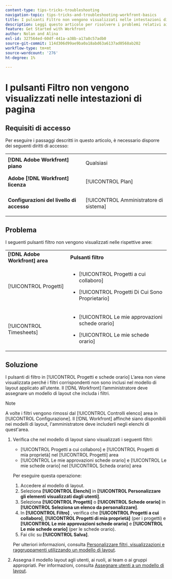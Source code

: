 ```yaml
---
content-type: tips-tricks-troubleshooting
navigation-topic: tips-tricks-and-troubleshooting-workfront-basics
title: I pulsanti Filtro non vengono visualizzati nelle intestazioni di pagina
description: Leggi questo articolo per risolvere i problemi relativi ai pulsanti di filtro che non vengono visualizzati nelle intestazioni di pagina.
feature: Get Started with Workfront
author: Nolan and Alina
exl-id: 327564ed-60df-441a-a38b-a17a8c57adb0
source-git-commit: 114d306d99ae9ba0a18abd63a6137ad0568ab202
workflow-type: tm+mt
source-wordcount: '276'
ht-degree: 1%

---
```


# I pulsanti Filtro non vengono visualizzati nelle intestazioni di pagina

## Requisiti di accesso

Per eseguire i passaggi descritti in questo articolo, è necessario disporre dei seguenti diritti di accesso:

<table style="table-layout:auto"> 
 <col> 
 <col> 
 <tbody> 
  <tr> 
   <td role="rowheader"><strong>[!DNL Adobe Workfront] piano</strong></td> 
   <td> <p>Qualsiasi</p> </td> 
  </tr> 
  <tr> 
   <td role="rowheader"><strong>Adobe [!DNL Workfront] licenza</strong></td> 
   <td> <p>[!UICONTROL Plan] </p> </td> 
  </tr> 
  <tr> 
   <td role="rowheader"><strong>Configurazioni del livello di accesso</strong></td> 
   <td> <p>[!UICONTROL Amministratore di sistema]</p> </td> 
  </tr> 
 </tbody> 
</table>

## Problema

I seguenti pulsanti filtro non vengono visualizzati nelle rispettive aree:

<table style="table-layout:auto"> 
 <col> 
 <col> 
 <tbody> 
  <tr> 
   <td><strong>[!DNL Adobe Workfront] area</strong></td> 
   <td><strong>Pulsanti filtro</strong></td> 
  </tr> 
  <tr> 
   <td> <p>[!UICONTROL Progetti] </p> </td> 
   <td> 
    <ul> 
     <li> <p>[!UICONTROL Progetti a cui collaboro]</p> </li> 
     <li> <p>[!UICONTROL Progetti Di Cui Sono Proprietario]</p> </li> 
    </ul> </td> 
  </tr> 
  <tr> 
   <td><span>[!UICONTROL Timesheets]</span> </td> 
   <td> 
    <ul> 
     <li> <p><span>[!UICONTROL Le mie approvazioni schede orario]</span> </p> </li> 
     <li> <p><span>[!UICONTROL Le mie schede orario]</span> </p> </li> 
    </ul> </td> 
  </tr> 
 </tbody> 
</table>

## Soluzione

I pulsanti di filtro in [!UICONTROL Progetti e schede orario] L’area non viene visualizzata perché i filtri corrispondenti non sono inclusi nel modello di layout applicato all’utente. Il [!DNL Workfront] l’amministratore deve assegnare un modello di layout che includa i filtri.

>[!NOTE]
>
>A volte i filtri vengono rimossi dal [!UICONTROL Controlli elenco] area in [!UICONTROL Configurazione]. Il [!DNL Workfront] affinché siano disponibili nei modelli di layout, l&#39;amministratore deve includerli negli elenchi di quest&#39;area.

1. Verifica che nel modello di layout siano visualizzati i seguenti filtri:

   * [!UICONTROL Progetti a cui collaboro] e [!UICONTROL Progetti di mia proprietà] nel [!UICONTROL Progetti] area
   * [!UICONTROL Le mie approvazioni schede orario] e [!UICONTROL Le mie schede orario] nel [!UICONTROL Scheda orario] area

   Per eseguire questa operazione:

   1. Accedere al modello di layout.
   1. Seleziona **[!UICONTROL Elenchi]** in **[!UICONTROL Personalizzare gli elementi visualizzati dagli utenti]**.
   1. Seleziona **[!UICONTROL Progetti]** o **[!UICONTROL Schede orario]** in **[!UICONTROL Seleziona un elenco da personalizzare]**.
   1. In **[!UICONTROL Filtro]** , verifica che **[!UICONTROL Progetti a cui collaboro]**, **[!UICONTROL Progetti di mia proprietà]** (per i progetti) e **[!UICONTROL Le mie approvazioni schede orario]** e **[!UICONTROL Le mie schede orario]** (per le schede orario).
   1. Fai clic su **[!UICONTROL Salva]**.

   Per ulteriori informazioni, consulta [Personalizzare filtri, visualizzazioni e raggruppamenti utilizzando un modello di layout](../../administration-and-setup/customize-workfront/use-layout-templates/customize-fvg-list-controls-layout-template.md).

1. Assegna il modello layout agli utenti, ai ruoli, ai team o ai gruppi appropriati. Per informazioni, consulta [Assegnare utenti a un modello di layout](../../administration-and-setup/customize-workfront/use-layout-templates/assign-users-to-layout-template.md).
